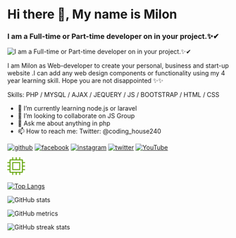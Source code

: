 # Hi there 👋, My name is Milon
### I am a Full-time or Part-time developer on in your project.✨✔
![I am a Full-time or Part-time developer on in your project.✨✔](https://scontent.fdac80-1.fna.fbcdn.net/v/t39.30808-6/323158614_841641600256976_4158507606370291266_n.png?_nc_cat=100&ccb=1-7&_nc_sid=e3f864&_nc_eui2=AeFA9IheK-ziGiF-vVmnh0SUdm3rOTo_fXl2bes5Oj99efqEmsytPx0T8JgRZMYNFc3iFPCcX5VGSU11wQZj2Hdc&_nc_ohc=N017APmTcfkAX9vw5Vg&_nc_ht=scontent.fdac80-1.fna&oh=00_AfCuDbyhRkIRzH1ykEWGYX9TtXCHLX3wJQuZ8tyo2Y3cFQ&oe=63CF37FD)

I am Milon as Web-developer to create your personal, business and  start-up website .I can add any web design components or functionality using my 4 year learning skill. Hope you are not disappointed ✨✨

Skills: PHP / MYSQL / AJAX / JEQUERY / JS / BOOTSTRAP / HTML / CSS
 
- 🌱 I’m currently learning node.js or laravel 
- 👯 I’m looking to collaborate on JS Group 
- 💬 Ask me about anything in php 
- 📫 How to reach me: Twitter: @coding_house240 


[<img src='https://cdn.jsdelivr.net/npm/simple-icons@3.0.1/icons/github.svg' alt='github' height='40'>](https://github.com/codinghouse240)  [<img src='https://cdn.jsdelivr.net/npm/simple-icons@3.0.1/icons/facebook.svg' alt='facebook' height='40'>](https://www.facebook.com/profile.php?id=100075078482156)  [<img src='https://cdn.jsdelivr.net/npm/simple-icons@3.0.1/icons/instagram.svg' alt='instagram' height='40'>](https://www.instagram.com/codinghouse240/)  [<img src='https://cdn.jsdelivr.net/npm/simple-icons@3.0.1/icons/twitter.svg' alt='twitter' height='40'>](https://twitter.com/@coding_house240)  [<img src='https://cdn.jsdelivr.net/npm/simple-icons@3.0.1/icons/youtube.svg' alt='YouTube' height='40'>](https://www.youtube.com/channel/@codinghouse240)  

<a href='https://docs.github.com/en/developers'><img src='https://raw.githubusercontent.com/acervenky/animated-github-badges/master/assets/devbadge.gif' width='40' height='40'></a> 

[![Top Langs](https://github-readme-stats.vercel.app/api/top-langs/?username=codinghouse240)](https://github.com/anuraghazra/github-readme-stats)

![GitHub stats](https://github-readme-stats.vercel.app/api?username=codinghouse240&show_icons=true&count_private=true)  

![GitHub metrics](https://metrics.lecoq.io/codinghouse240)  

![GitHub streak stats](https://streak-stats.demolab.com/?user=codinghouse240)  

